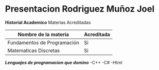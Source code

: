 # Presentacion Rodriguez Muñoz Joel

**Historial Academico** Materias Acreditadas

| Nombre de la materia      | Acreditada |
| ----------- | ----------- |
| Fundamentos de Programación | Si  |
| Matematicas Discretas  | Si    |

***Lenguajes de programacion que domino***
-C++
-C#
-Html



